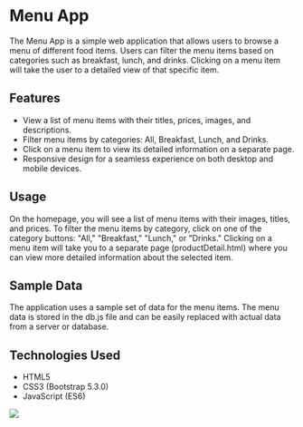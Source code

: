 # Menu App

The Menu App is a simple web application that allows users to browse a menu of different food items. Users can filter the menu items based on categories such as breakfast, lunch, and drinks. Clicking on a menu item will take the user to a detailed view of that specific item.

## Features

- View a list of menu items with their titles, prices, images, and descriptions.
- Filter menu items by categories: All, Breakfast, Lunch, and Drinks.
- Click on a menu item to view its detailed information on a separate page.
- Responsive design for a seamless experience on both desktop and mobile devices.

## Usage
On the homepage, you will see a list of menu items with their images, titles, and prices.
To filter the menu items by category, click on one of the category buttons: "All," "Breakfast," "Lunch," or "Drinks."
Clicking on a menu item will take you to a separate page (productDetail.html) where you can view more detailed information about the selected item.

## Sample Data
The application uses a sample set of data for the menu items. The menu data is stored in the db.js file and can be easily replaced with actual data from a server or database.

## Technologies Used

- HTML5
- CSS3 (Bootstrap 5.3.0)
- JavaScript (ES6)

![](screen_Record.gif)